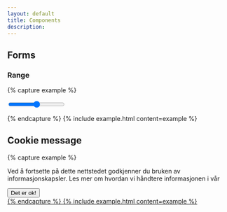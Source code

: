 ```yaml
---
layout: default
title: Components
description:
---
```


## Forms

### Range


{% capture example %}
<form>
  <input type="range" min="0" max="100" value="50" step="1">
</form>
{% endcapture %}
{% include example.html content=example %}


## Cookie message

{% capture example %}
<div class="cookie-message">
  <p>Ved å fortsette på dette nettstedet godkjenner du bruken av informasjonskapsler. Les mer om hvordan vi håndtere informasjonen i vår <a href="#"personvernerklæring</a></p>
  <button>Det er ok!</button>
</div>
{% endcapture %}
{% include example.html content=example %}

